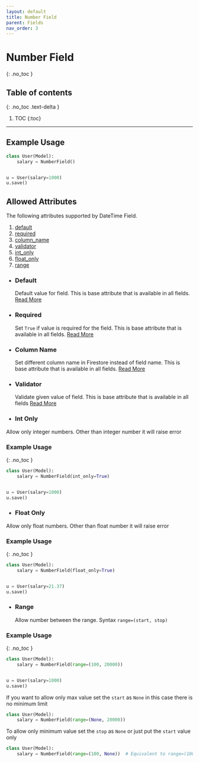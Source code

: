 ```yaml
---
layout: default
title: Number Field
parent: Fields
nav_order: 3
---
```


# Number Field

{: .no_toc }

## Table of contents

{: .no_toc .text-delta }

1. TOC
   {:toc}

---

## Example Usage

```python
class User(Model):
    salary = NumberField()


u = User(salary=1000)
u.save()
```

## Allowed Attributes

The following attributes supported by DateTime Field.

1. [default](#default)
2. [required](#required)
3. [column_name](#column-name)
4. [validator](#validator)
5. [int_only](#int-only)
6. [float_only](#float-only)
7. [range](#range)

- ### Default

  Default value for field. This is base attribute that is available in all fields. [Read More](fields/field/#default)

- ### Required

  Set `True` if value is required for the field. This is base attribute that is available in all fields. [Read More](fields/field/#required)

- ### Column Name

  Set different column name in Firestore instead of field name. This is base attribute that is available in all fields. [Read More](fields/field/#column-name)

- ### Validator

  Validate given value of field. This is base attribute that is available in all fields [Read More](fields/field/#validator)

- ### Int Only

Allow only integer numbers. Other than integer number it will raise error

### Example Usage

{: .no_toc }

```python
class User(Model):
    salary = NumberField(int_only=True)


u = User(salary=1000)
u.save()
```

- ### Float Only

Allow only float numbers. Other than float number it will raise error

### Example Usage

{: .no_toc }

```python
class User(Model):
    salary = NumberField(float_only=True)


u = User(salary=21.37)
u.save()
```

- ### Range
  Allow number between the range. Syntax `range=(start, stop)`

### Example Usage

{: .no_toc }

```python
class User(Model):
    salary = NumberField(range=(100, 20000))


u = User(salary=1000)
u.save()
```

If you want to allow only max value set the `start` as `None` in this
case there is no minimum limit

```python
class User(Model):
    salary = NumberField(range=(None, 20000))
```

To allow only minimum value set the `stop` as `None` or just put the `start` value only

```python
class User(Model):
    salary = NumberField(range=(100, None))  # Equivalent to range=(100)
```
